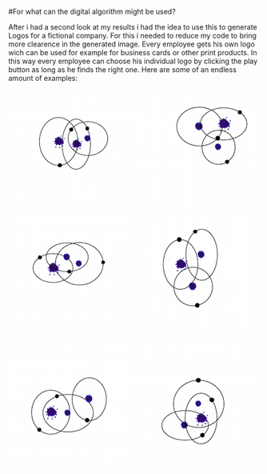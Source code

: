 #For what can the digital algorithm might be used? 

After i had a second look at my results i had the idea to use this to generate Logos for a fictional company. For this i needed to reduce my code to bring more clearence in the generated image. Every employee gets his own logo wich can be used for example for business cards or other print products. In this way every employee can choose his individual logo by clicking the play button as long as he finds the right one.
Here are some of an endless amount of examples: 



![](images/gl1.png)![](images/gl2.png)![](images/gl3.png)![](images/gl4.png)![](images/gl5.png)![](images/gl6.png)

